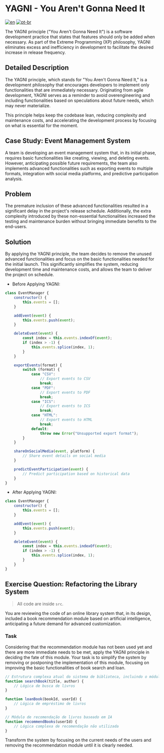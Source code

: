 # YAGNI - You Aren't Gonna Need It
[![en](https://img.shields.io/badge/lang-en-red.svg)](./README.md)
[![pt-br](https://img.shields.io/badge/lang-pt--br-green.svg)](./README.pt-br.md)

The YAGNI principle ("You Aren't Gonna Need It") is a software development practice that states that features should only be added when necessary. As part of the Extreme Programming (XP) philosophy, YAGNI eliminates excess and inefficiency in development to facilitate the desired increase in release frequency.

## Detailed Description

The YAGNI principle, which stands for "You Aren't Gonna Need It," is a development philosophy that encourages developers to implement only functionalities that are immediately necessary. Originating from agile development, YAGNI serves as a reminder to avoid overengineering and including functionalities based on speculations about future needs, which may never materialize.

This principle helps keep the codebase lean, reducing complexity and maintenance costs, and accelerating the development process by focusing on what is essential for the moment.

## Case Study: Event Management System

A team is developing an event management system that, in its initial phase, requires basic functionalities like creating, viewing, and deleting events. However, anticipating possible future requirements, the team also implements advanced functionalities such as exporting events to multiple formats, integration with social media platforms, and predictive participation analysis.

## Problem

The premature inclusion of these advanced functionalities resulted in a significant delay in the project's release schedule. Additionally, the extra complexity introduced by these non-essential functionalities increased the testing and maintenance burden without bringing immediate benefits to the end-users.

## Solution

By applying the YAGNI principle, the team decides to remove the unused advanced functionalities and focus on the basic functionalities needed for the initial launch. This significantly simplifies the system, reducing development time and maintenance costs, and allows the team to deliver the project on schedule.

- Before Applying YAGNI:

```javascript
class EventManager {
    constructor() {
        this.events = [];
    }

    addEvent(event) {
        this.events.push(event);
    }

    deleteEvent(event) {
        const index = this.events.indexOf(event);
        if (index > -1) {
            this.events.splice(index, 1);
        }
    }

    exportEvents(format) {
        switch (format) {
            case "CSV":
                // Export events to CSV
                break;
            case "PDF":
                // Export events to PDF
                break;
            case "ICS":
                // Export events to ICS
                break;
            case "HTML":
                // Export events to HTML
                break;
            default:
                throw new Error("Unsupported export format");
        }
    }

    shareOnSocialMedia(event, platform) {
        // Share event details on social media
    }

    predictEventParticipation(event) {
        // Predict participation based on historical data
    }
}
```

- After Applying YAGNI:

```javascript
class EventManager {
    constructor() {
        this.events = [];
    }

    addEvent(event) {
        this.events.push(event);
    }

    deleteEvent(event) {
        const index = this.events.indexOf(event);
        if (index > -1) {
            this.events.splice(index, 1);
        }
    }
}
```

## Exercise Question: Refactoring the Library System

> All code are inside `src`.

You are reviewing the code of an online library system that, in its design, included a book recommendation module based on artificial intelligence, anticipating a future demand for advanced customization.

### Task

Considering that the recommendation module has not been used yet and there are more immediate needs to be met, apply the YAGNI principle in deciding the fate of this module. Your task is to simplify the system by removing or postponing the implementation of this module, focusing on improving the basic functionalities of book search and loan.

```javascript
// Estrutura complexa atual do sistema de biblioteca, incluindo o módulo de recomendação não utilizado
function searchBook(title, author) {
    // Lógica de busca de livros
}

function loanBook(bookId, userId) {
    // Lógica de empréstimo de livros
}

// Módulo de recomendação de livros baseado em IA
function recommendBooks(userId) {
    // Lógica complexa de recomendação não utilizada
}
```

Transform the system by focusing on the current needs of the users and removing the recommendation module until it is clearly needed.
